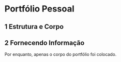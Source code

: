 # Portfólio Pessoal
## 1 Estrutura e Corpo
## 2 Fornecendo Informação


Por enquanto, apenas o corpo do portfólio foi colocado.
